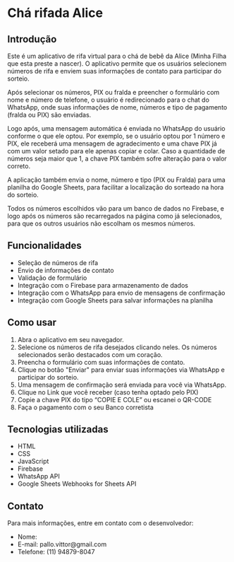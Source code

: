 <h1>Chá rifada Alice</h1>
<h2>Introdução</h2>
<p>Este é um aplicativo de rifa virtual para o chá de bebê da Alice (Minha Filha que esta preste a nascer). O aplicativo
    permite que os usuários selecionem números de rifa e enviem suas informações de contato para participar do sorteio.
</p>
<p>Após selecionar os números, PIX ou fralda e preencher o formulário com nome e número de telefone, o usuário é
    redirecionado para o chat do WhatsApp, onde suas informações de nome, números e tipo de pagamento (fralda ou PIX)
    são enviadas.</p>
<p>Logo após, uma mensagem automática é enviada no WhatsApp do usuário conforme o que ele optou. Por exemplo, se o
    usuário optou por 1 número e PIX, ele receberá uma mensagem de agradecimento e uma chave PIX já com um valor setado
    para ele apenas copiar e colar. Caso a quantidade de números seja maior que 1, a chave PIX também sofre alteração
    para o valor correto.</p>
<p>A aplicação também envia o nome, número e tipo (PIX ou Fralda) para uma planilha do Google Sheets, para facilitar a
    localização do sorteado na hora do sorteio.</p>
<p>Todos os números escolhidos vão para um banco de dados no Firebase, e logo após os números são recarregados na página
    como já selecionados, para que os outros usuários não escolham os mesmos números.</p>
<h2>Funcionalidades</h2>
<ul>
    <li>Seleção de números de rifa</li>
    <li>Envio de informações de contato</li>
    <li>Validação de formulário</li>
    <li>Integração com o Firebase para armazenamento de dados</li>
    <li>Integração com o WhatsApp para envio de mensagens de confirmação</li>
    <li>Integração com Google Sheets para salvar informações na planilha</li>
</ul>
<h2>Como usar</h2>
<ol>
    <li>Abra o aplicativo em seu navegador.</li>
    <li>Selecione os números de rifa desejados clicando neles. Os números selecionados serão destacados com um coração.</li>
    <li>Preencha o formulário com suas informações de contato.</li>
    <li>Clique no botão "Enviar" para enviar suas informações via WhatsApp e participar do sorteio.</li>
    <li>Uma mensagem de confirmação será enviada para você via WhatsApp.</li>
    <li>Clique no Link que você receber (caso tenha optado pelo PIX)</li>
    <li>Copie a chave PIX do tipo “COPIE E COLE” ou escanei o QR-CODE</li>
    <li>Faça o pagamento com o seu Banco corretista</li>
</ol>
<h2>Tecnologias utilizadas</h2>
<ul>
    <li>HTML</li>
    <li>CSS</li>
    <li>JavaScript</li>
    <li>Firebase</li>
    <li>WhatsApp API</li>
    <li>Google Sheets Webhooks for Sheets API</li>
</ul>
<h2>Contato</h2>
<p>Para mais informações, entre em contato com o desenvolvedor:</p>
<ul>
    <li>Nome: <Paulo-Vitor>
    </li>
    <li>E-mail: pallo.vittor@gmail.com</li>
    <li>Telefone: (11) 94879-8047</li>
</ul>
